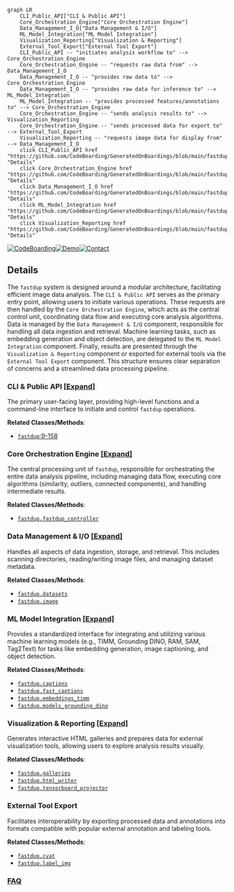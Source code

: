 ```mermaid
graph LR
    CLI_Public_API["CLI & Public API"]
    Core_Orchestration_Engine["Core Orchestration Engine"]
    Data_Management_I_O["Data Management & I/O"]
    ML_Model_Integration["ML Model Integration"]
    Visualization_Reporting["Visualization & Reporting"]
    External_Tool_Export["External Tool Export"]
    CLI_Public_API -- "initiates analysis workflow to" --> Core_Orchestration_Engine
    Core_Orchestration_Engine -- "requests raw data from" --> Data_Management_I_O
    Data_Management_I_O -- "provides raw data to" --> Core_Orchestration_Engine
    Data_Management_I_O -- "provides raw data for inference to" --> ML_Model_Integration
    ML_Model_Integration -- "provides processed features/annotations to" --> Core_Orchestration_Engine
    Core_Orchestration_Engine -- "sends analysis results to" --> Visualization_Reporting
    Core_Orchestration_Engine -- "sends processed data for export to" --> External_Tool_Export
    Visualization_Reporting -- "requests image data for display from" --> Data_Management_I_O
    click CLI_Public_API href "https://github.com/CodeBoarding/GeneratedOnBoardings/blob/main/fastdup/CLI_Public_API.md" "Details"
    click Core_Orchestration_Engine href "https://github.com/CodeBoarding/GeneratedOnBoardings/blob/main/fastdup/Core_Orchestration_Engine.md" "Details"
    click Data_Management_I_O href "https://github.com/CodeBoarding/GeneratedOnBoardings/blob/main/fastdup/Data_Management_I_O.md" "Details"
    click ML_Model_Integration href "https://github.com/CodeBoarding/GeneratedOnBoardings/blob/main/fastdup/ML_Model_Integration.md" "Details"
    click Visualization_Reporting href "https://github.com/CodeBoarding/GeneratedOnBoardings/blob/main/fastdup/Visualization_Reporting.md" "Details"
```

[![CodeBoarding](https://img.shields.io/badge/Generated%20by-CodeBoarding-9cf?style=flat-square)](https://github.com/CodeBoarding/GeneratedOnBoardings)[![Demo](https://img.shields.io/badge/Try%20our-Demo-blue?style=flat-square)](https://www.codeboarding.org/demo)[![Contact](https://img.shields.io/badge/Contact%20us%20-%20contact@codeboarding.org-lightgrey?style=flat-square)](mailto:contact@codeboarding.org)

## Details

The `fastdup` system is designed around a modular architecture, facilitating efficient image data analysis. The `CLI & Public API` serves as the primary entry point, allowing users to initiate various operations. These requests are then handled by the `Core Orchestration Engine`, which acts as the central control unit, coordinating data flow and executing core analysis algorithms. Data is managed by the `Data Management & I/O` component, responsible for handling all data ingestion and retrieval. Machine learning tasks, such as embedding generation and object detection, are delegated to the `ML Model Integration` component. Finally, results are presented through the `Visualization & Reporting` component or exported for external tools via the `External Tool Export` component. This structure ensures clear separation of concerns and a streamlined data processing pipeline.

### CLI & Public API [[Expand]](./CLI_Public_API.md)
The primary user-facing layer, providing high-level functions and a command-line interface to initiate and control `fastdup` operations.


**Related Classes/Methods**:

- <a href="https://github.com/visual-layer/fastdup/blob/main/fastdup/engine.py#L9-L158" target="_blank" rel="noopener noreferrer">`fastdup`:9-158</a>


### Core Orchestration Engine [[Expand]](./Core_Orchestration_Engine.md)
The central processing unit of `fastdup`, responsible for orchestrating the entire data analysis pipeline, including managing data flow, executing core algorithms (similarity, outliers, connected components), and handling intermediate results.


**Related Classes/Methods**:

- <a href="https://github.com/visual-layer/fastdup/blob/main/fastdup/fastdup_controller.py" target="_blank" rel="noopener noreferrer">`fastdup.fastdup_controller`</a>


### Data Management & I/O [[Expand]](./Data_Management_I_O.md)
Handles all aspects of data ingestion, storage, and retrieval. This includes scanning directories, reading/writing image files, and managing dataset metadata.


**Related Classes/Methods**:

- <a href="https://github.com/visual-layer/fastdup/blob/main/fastdup/datasets.py" target="_blank" rel="noopener noreferrer">`fastdup.datasets`</a>
- <a href="https://github.com/visual-layer/fastdup/blob/main/fastdup/image.py" target="_blank" rel="noopener noreferrer">`fastdup.image`</a>


### ML Model Integration [[Expand]](./ML_Model_Integration.md)
Provides a standardized interface for integrating and utilizing various machine learning models (e.g., TIMM, Grounding DINO, RAM, SAM, Tag2Text) for tasks like embedding generation, image captioning, and object detection.


**Related Classes/Methods**:

- <a href="https://github.com/visual-layer/fastdup/blob/main/fastdup/captions.py" target="_blank" rel="noopener noreferrer">`fastdup.captions`</a>
- <a href="https://github.com/visual-layer/fastdup/blob/main/fastdup/fast_captions.py" target="_blank" rel="noopener noreferrer">`fastdup.fast_captions`</a>
- <a href="https://github.com/visual-layer/fastdup/blob/main/fastdup/embeddings_timm.py" target="_blank" rel="noopener noreferrer">`fastdup.embeddings_timm`</a>
- <a href="https://github.com/visual-layer/fastdup/blob/main/fastdup/models_grounding_dino.py" target="_blank" rel="noopener noreferrer">`fastdup.models_grounding_dino`</a>


### Visualization & Reporting [[Expand]](./Visualization_Reporting.md)
Generates interactive HTML galleries and prepares data for external visualization tools, allowing users to explore analysis results visually.


**Related Classes/Methods**:

- <a href="https://github.com/visual-layer/fastdup/blob/main/fastdup/galleries.py" target="_blank" rel="noopener noreferrer">`fastdup.galleries`</a>
- <a href="https://github.com/visual-layer/fastdup/blob/main/fastdup/html_writer.py" target="_blank" rel="noopener noreferrer">`fastdup.html_writer`</a>
- <a href="https://github.com/visual-layer/fastdup/blob/main/fastdup/tensorboard_projector.py" target="_blank" rel="noopener noreferrer">`fastdup.tensorboard_projector`</a>


### External Tool Export
Facilitates interoperability by exporting processed data and annotations into formats compatible with popular external annotation and labeling tools.


**Related Classes/Methods**:

- <a href="https://github.com/visual-layer/fastdup/blob/main/fastdup/cvat.py" target="_blank" rel="noopener noreferrer">`fastdup.cvat`</a>
- <a href="https://github.com/visual-layer/fastdup/blob/main/fastdup/label_img.py" target="_blank" rel="noopener noreferrer">`fastdup.label_img`</a>




### [FAQ](https://github.com/CodeBoarding/GeneratedOnBoardings/tree/main?tab=readme-ov-file#faq)